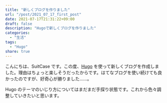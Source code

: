 ```yaml
---
title: "新しくブログを作りました"
url: "/post/2021_07_17_first_post"
date: 2021-07-17T21:31:22+09:00
draft: false
description: "Hugoで新しくブログを作りました"
categories:
  - "生活"
tags:
  - "Hugo"
share: true
---
```


こんにちは、SuitCase です。この度、[Hugo](https://gohugo.io/) を使って新しくブログを作成しました。理由はちょっと楽しそうだったからです。はてなブログを使い続けても良かったのですが、好奇心が勝りました……。

<!--more-->

Hugo のテーマのいじり方についてはまだまだ手探り状態です。これから色々調整していきたいと思います。
